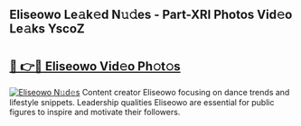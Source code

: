 ## Eliseowo Le𝚊k𝚎d N𝚞𝚍es - Part-XRI Photos Vid𝚎o Le𝚊ks YscoZ

# <h2><a href="http://fbee6u.evod.top/?m=Eliseowo">🔗 👉🔴 Eliseowo Vid𝚎o Ph𝚘t𝚘s</a></h2>

[![Eliseowo N𝚞d𝚎s](https://i.imgur.com/8V9OHl7.gif)](http://fbee6u.evod.top/?m=Eliseowo)
Content creator Eliseowo focusing on dance trends and lifestyle snippets. Leadership qualities Eliseowo are essential for public figures to inspire and motivate their followers. 
